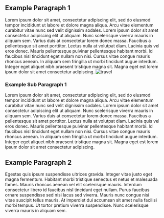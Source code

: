 
## Example Paragraph 1
Lorem ipsum dolor sit amet, consectetur adipiscing elit, sed do eiusmod tempor incididunt ut labore et dolore magna aliqua. Arcu vitae elementum curabitur vitae nunc sed velit dignissim sodales. Lorem ipsum dolor sit amet consectetur adipiscing elit ut aliquam. Nunc scelerisque viverra mauris in aliquam sem. Varius duis at consectetur lorem donec massa. Faucibus a pellentesque sit amet porttitor. Lectus nulla at volutpat diam. Lacinia quis vel eros donec. Mauris pellentesque pulvinar pellentesque habitant morbi. Id faucibus nisl tincidunt eget nullam non nisi. Cursus vitae congue mauris rhoncus aenean. In aliquam sem fringilla ut morbi tincidunt augue interdum. Integer eget aliquet nibh praesent tristique magna sit. Magna eget est lorem ipsum dolor sit amet consectetur adipiscing.
![travel](https://cdn.pixabay.com/photo/2017/01/20/00/30/maldives-1993704_960_720.jpg)

### Example Sub Paragraph 1
Lorem ipsum dolor sit amet, consectetur adipiscing elit, sed do eiusmod tempor incididunt ut labore et dolore magna aliqua. Arcu vitae elementum curabitur vitae nunc sed velit dignissim sodales. Lorem ipsum dolor sit amet consectetur adipiscing elit ut aliquam. Nunc scelerisque viverra mauris in aliquam sem. Varius duis at consectetur lorem donec massa. Faucibus a pellentesque sit amet porttitor. Lectus nulla at volutpat diam. Lacinia quis vel eros donec. Mauris pellentesque pulvinar pellentesque habitant morbi. Id faucibus nisl tincidunt eget nullam non nisi. Cursus vitae congue mauris rhoncus aenean. In aliquam sem fringilla ut morbi tincidunt augue interdum. Integer eget aliquet nibh praesent tristique magna sit. Magna eget est lorem ipsum dolor sit amet consectetur adipiscing.

## Example Paragraph 2
Egestas quis ipsum suspendisse ultrices gravida. Integer vitae justo eget magna fermentum. Habitant morbi tristique senectus et netus et malesuada fames. Mauris rhoncus aenean vel elit scelerisque mauris. Interdum consectetur libero id faucibus nisl tincidunt eget nullam. Purus faucibus ornare suspendisse sed nisi lacus sed viverra. Mauris nunc congue nisi vitae suscipit tellus mauris. At imperdiet dui accumsan sit amet nulla facilisi morbi tempus. Ut tortor pretium viverra suspendisse. Nunc scelerisque viverra mauris in aliquam sem.